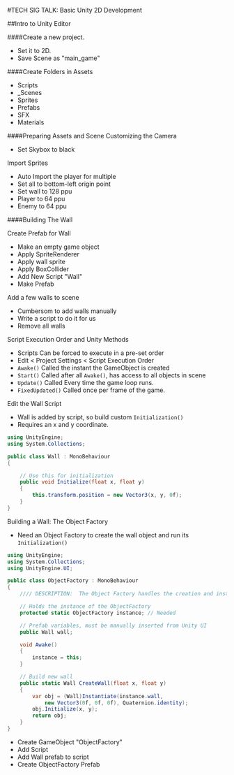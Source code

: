 #TECH SIG TALK:  Basic Unity 2D Development

##Intro to Unity Editor

####Create a new project.  
- Set it to 2D.
- Save Scene as "main_game"

####Create Folders in Assets
- Scripts
- _Scenes
- Sprites
- Prefabs
- SFX
- Materials

####Preparing Assets and Scene
Customizing the Camera
- Set Skybox to black

Import Sprites
- Auto Import the player for multiple
- Set all to bottom-left origin point
- Set wall to 128 ppu
- Player to 64 ppu
- Enemy to 64 ppu

####Building The Wall

Create Prefab for Wall
- Make an empty game object
- Apply SpriteRenderer
- Apply wall sprite 
- Apply BoxCollider
- Add New Script "Wall"
- Make Prefab

Add a few walls to scene
- Cumbersom to add walls manually
- Write a script to do it for us
- Remove all walls

Script Execution Order and Unity Methods
- Scripts Can be forced to execute in a pre-set order
- Edit < Project Settings < Script Execution Order
- `Awake()` Called the instant the GameObject is created
- `Start()` Called after all `Awake()`, has access to all objects in scene
- `Update()` Called Every time the game loop runs.
- `FixedUpdated()` Called once per frame of the game.

Edit the Wall Script
- Wall is added by script, so build custom `Initialization()`
- Requires an x and y coordinate.
```c#
using UnityEngine;
using System.Collections;

public class Wall : MonoBehaviour
{

	// Use this for initialization
	public void Initialize(float x, float y)
	{
		this.transform.position = new Vector3(x, y, 0f);
	}
}
```

Building a Wall:  The Object Factory
- Need an Object Factory to create the wall object and run its `Initialization()`
```c#
using UnityEngine;
using System.Collections;
using UnityEngine.UI;

public class ObjectFactory : MonoBehaviour
{
	//// DESCRIPTION:  The Object Factory handles the creation and instantiation of new objects

	// Holds the instance of the ObjectFactory
	protected static ObjectFactory instance; // Needed

	// Prefab variables, must be manually inserted from Unity UI
	public Wall wall;

	void Awake()
	{
		instance = this;
	}

	// Build new wall
	public static Wall CreateWall(float x, float y)
	{
		var obj = (Wall)Instantiate(instance.wall,
			new Vector3(0f, 0f, 0f), Quaternion.identity);
		obj.Initialize(x, y);
		return obj;
	}
}
```
- Create GameObject "ObjectFactory"
- Add Script
- Add Wall prefab to script
- Create ObjectFactory Prefab


```c#

```